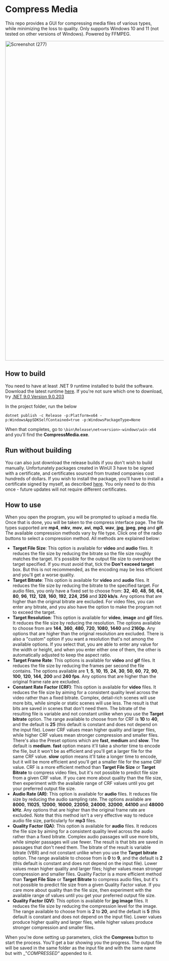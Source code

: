 # Compress Media
This repo provides a GUI for compressing media files of various types, while minimizing the loss to quality. Only supports Windows 10 and 11 (not tested on other versions of Windows). Powered by FFMPEG.

<img width="686" height="1017" alt="Screenshot (277)" src="https://github.com/user-attachments/assets/002653fe-7bbd-432c-b69f-8685a761f861" />

## How to build
You need to have at least .NET 9 runtime installed to build the software. Download the latest runtime [here](https://dotnet.microsoft.com/en-us/download). If you're not sure which one to download, try [.NET 9.0 Version 9.0.203](https://dotnet.microsoft.com/en-us/download/dotnet/thank-you/sdk-9.0.203-windows-x64-installer)

In the project folder, run the below
```
dotnet publish -c Release -p:Platform=x64 -p:WindowsAppSDKSelfContained=true -p:WindowsPackageType=None
```
When that completes, go to `\bin\Release\net<version>-windows\win-x64` and you'll find the **CompressMedia.exe**.

## Run without building
You can also just download the release builds if you don't wish to build manually. Unfortunately packages created in WinUI 3 have to be signed with a certificate, and certificates sourced from trusted companies cost hundreds of dollars. If you wish to install the package, you'll have to install a certificate signed by myself, as described [here](https://github.com/PeteJobi/CompressMedia/releases/tag/cert). You only need to do this once - future updates will not require different certificates.

## How to use
When you open the program, you will be prompted to upload a media file. Once that is done, you will be taken to the compress interface page. The file types supported are **mp4**, **mkv**, **mov**, **avi**, **mp3**, **wav**, **jpg**, **jpeg**, **png** and **gif**. The available compression methods vary by file type. Click one of the radio buttons to select a compression method. All methods are explained below:
- **Target File Size**: This option is available for **video** and **audio** files. It reduces the file size by reducing the bitrate so the file size roughly matches the target. It's possible for the output file size to overshoot the target specified. If you must avoid that, tick the **Don't exceed target** box. But this is not recommended, as the encoding may be less efficient and you'll get a worse quality.
- **Target Bitrate**: This option is available for **video** and **audio** files. It reduces the file size by reducing the bitrate to the specified target. For audio files, you only have a fixed set to choose from: **32**, **40**, **48**, **56**, **64**, **80**, **96**, **112**, **128**, **160**, **192**, **224**, **256** and **320 kb/s**. Any options that are higher than the original bitrate are excluded. For video files, you can enter any bitrate, and you also have the option to make the program not to exceed the target.
- **Target Resolution**: This option is available for **video**, **image** and **gif** files. It reduces the file size by reducing the resolution. The options available to choose from are **144**, **360**, **480**, **720**, **1080**, **1440** and **2160p**. Any options that are higher than the original resolution are excluded. There is also a "custom" option if you want a resolution that's not among the available options. If you select that, you are able to enter any value for the width or height, and when you enter either one of them, the other is automatically adjusted to keep the aspect ratio.
- **Target Frame Rate**: This options is available for **video** and **gif** files. It reduces the file size by reducing the frames per second the file contains. The options available are **1**, **5**, **10**, **15**, **24**, **30**, **50**, **60**, **72**, **90**, **100**, **120**, **144**, **200** and **240 fps**. Any options that are higher than the original frame rate are excluded.
- **Constant Rate Factor (CRF)**: This option is available for **video** files. It reduces the file size by aiming for a consistent quality level across the video rather than a fixed bitrate. Complex, detail-rich scenes will use more bits, while simple or static scenes will use less. The result is that bits are saved in scenes that don't need them. The bitrate of the resulting file is variable and not constant unlike when you use the **Target bitrate** option. The range available to choose from for CRF is **10** to **40**, and the default is **25** (this default is constant and does not depend on the input file). Lower CRF values mean higher quality and larger files, while higher CRF values mean stronger compression and smaller files. There's also the Preset options which are **fast**, **medium** and **slow**. The default is **medium**. **fast** option means it'll take a shorter time to encode the file, but it won't be as efficient and you'll get a larger file for the same CRF value. **slow** option means it'll take a longer time to encode, but it will be more efficient and you'll get a smaller file for the same CRF value. CRF is a more efficient method than **Target File Size** or **Target Bitrate** to compress video files, but it's not possible to predict file size from a given CRF value. If you care more about quality than the file size, then experiment with the available range of CRF values until you get your preferred output file size.
- **Audio Rate (AR)**: This option is available for **audio** files. It reduces file size by reducing the audio sampling rate. The options available are **8000**, **11025**, **12000**, **16000**, **22050**, **24000**, **32000**, **44100** and **48000 kHz**. Any options that are higher than the original frame rate are excluded. Note that this method isn't a very effective way to reduce audio file size, particularly for **mp3** files.
- **Quality Factor (QA)**: This option is available for **audio** files. It reduces the file size by aiming for a consistent quality level across the audio rather than a fixed bitrate. Complex audio passages will use more bits, while simpler passages will use fewer. The result is that bits are saved in passages that don't need them. The bitrate of the result is variable bitrate (VBR) and not constant unlike when you use the **Target bitrate** option. The range available to choose from is **0** to **9**, and the default is **2** (this default is constant and does not depend on the input file). Lower values mean higher quality and larger files; higher values mean stronger compression and smaller files. Quality Factor is a more efficient method than **Target File Size** or **Target Bitrate** to compress audio files, but it's not possible to predict file size from a given Quality Factor value. If you care more about quality than the file size, then experiment with the available range of values until you get your preferred output file size.
- **Quality Factor (QV)**: This option is available for **jpg image** files. It reduces the file size by reducing the compression level for the image. The range available to choose from is **2** to **20**, and the default is **5** (this default is constant and does not depend on the input file). Lower values produce higher quality and larger files, while higher values produce stronger compression and smaller files.

When you're done setting up parameters, click the **Compress** button to start the process. You'll get a bar showing you the progress. The output file will be saved in the same folder as the input file and with the same name but with _"_COMPRESSED"_ appended to it.

